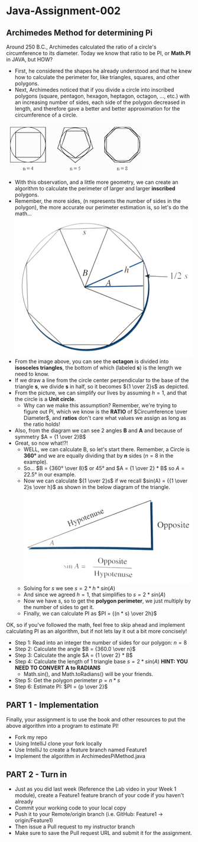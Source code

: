 # Java-Assignment-002

## Archimedes Method for determining Pi

Around 250 B.C., Archimedes calculated the ratio of a circle's circumference to its diameter.
Today we know that ratio to be PI, or **Math.PI** in JAVA, but HOW?

* First, he considered the shapes he already understood and that he knew how to calculate the perimeter for, like triangles, squares, and other polygons. 
* Next, Archimedes noticed that if you divide a circle into inscribed polygons (square, pentagon, hexagon, heptagon, octagon, ..., etc.) with an increasing number of sides, each side of the polygon decreased in length, and therefore gave a better and better approximation for the circumference of a circle.

![Inscribed Polygons](images/geometry003.png)
* With this observation, and a little more geometry, we can create an algorithm to calculate the perimeter of larger and larger **inscribed** polygons.
* Remember, the more sides, (n represents the number of sides in the polygon), the more accurate our perimeter estimation is, so let's do the math...
![General Equation](./images/geometry001.jpg)
* From the image above, you can see the **octagon** is divided into **isosceles triangles**, the bottom of which (labeled **s**) is the length we need to know.
* If we draw a line from the circle center perpendicular to the base of the triangle **s**, we divide **s** in half, so it becomes ${1 \over 2}s$ as depicted.
* From the picture, we can simplify our lives by assuming $h = 1$, and that the circle is a **Unit circle**.
    * Why can we make this assumption? Remember, we're trying to figure out PI, which we know is the **RATIO** of $Circumference \over Diameter$, and **ratios** don't care what values we assign as long as the ratio holds!
* Also, from the diagram we can see 2 angles **B** and **A** and because of symmetry $A = {1 \over 2}B$
* Great, so now what!?!
    * WELL, we can calculate B, so let's start there. Remember, a Circle is **360°** and we are equally dividing that by **n** sides ($n = 8$ in the example).
    * So... $B = {360° \over 8}$ or $45°$ and $A = {1 \over 2} * B$ so $A = 22.5°$ in our example.
    * Now we can calculate ${1 \over 2}s$ if we recall $sin(A) = {{1 \over 2}s \over h}$ as shown in the below diagram of the triangle.
    ![Geometry Reminder](images/geometry002.jpg)
    * Solving for *s* we see $s = 2 * h * sin(A)$
    * And since we agreed $h = 1$, that simplifies to $s = 2 * sin(A)$
    * Now we have *s*, so to get the **polygon perimeter**, we just multiply by the number of sides to get it.
    * Finally, we can calculate PI as $PI = {(n * s) \over 2h}$

OK, so if you've followed the math, feel free to skip ahead and implement calculating PI as an algorithm, but if not lets lay it out a bit more concisely!
* Step 1: Read into an integer the number of sides for our polygon: $n = 8$
* Step 2: Calculate the angle $B = {360.0 \over n}$
* Step 3: Calculate the angle $A = {1 \over 2} * B$
* Step 4: Calculate the length of 1 triangle base $s = 2 * sin(A)$ **HINT: YOU NEED TO CONVERT A to RADIANS**
    * Math.sin(), and Math.toRadians() will be your friends.
* Step 5: Get the polygon perimeter $p = n * s$
* Step 6: Estimate PI: $PI = {p \over 2}$

## PART 1 - Implementation
Finally, your assignment is to use the book and other resources to put the above algorithm into a program to estimate PI!
* Fork my repo
* Using IntelliJ clone your fork locally
* Use IntelliJ to create a feature branch named Feature1
* Implement the algorithm in ArchimedesPiMethod.java

## PART 2 - Turn in
* Just as you did last week (Reference the Lab video in your Week 1 module), create a Feature1 feature branch of your code if you haven't already
* Commit your working code to your local copy
* Push it to your Remote/origin branch (i.e. GitHub: Feature1 -> origin/Feature1)
* Then issue a Pull request to my instructor branch
* Make sure to save the Pull request URL and submit it for the assignment.
